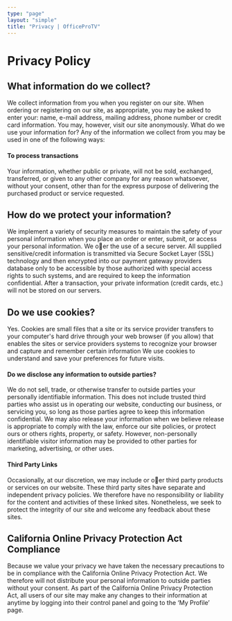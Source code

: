 ```yaml
---
type: "page"
layout: "simple"
title: "Privacy | OfficeProTV"
---
```

# Privacy Policy

## What information do we collect?
We collect information from you when you register on our site. When ordering or registering on our site, as appropriate, you may be asked to enter your: name, e-mail address, mailing address, phone number or credit card information. You may, however, visit our site anonymously. What do we use your information for? Any of the information we collect from you may be used in one of the
following ways:

#### To process transactions
Your information, whether public or private, will not be sold, exchanged, transferred, or given to any other company for any reason whatsoever, without your consent, other than for the express purpose of delivering the purchased product or service requested.

## How do we protect your information?
We implement a variety of security measures to maintain the safety of your personal information when you place an order or enter, submit, or access your personal information. We oer the use of a secure server. All supplied sensitive/credit information is transmitted via Secure Socket Layer (SSL) technology and then encrypted into our payment gateway providers database only to be accessible by those authorized with special access rights to such systems, and are required to keep the information confidential. After a transaction, your private information (credit cards, etc.) will not be stored on our servers.

## Do we use cookies?
Yes. Cookies are small files that a site or its service provider transfers to your computer's hard drive through your web browser (if you allow) that enables the sites or service providers systems to recognize your browser and capture and remember certain information We use cookies to understand and save your preferences for future visits.

#### Do we disclose any information to outside parties?
We do not sell, trade, or otherwise transfer to outside parties your personally identifiable information. This does not include trusted third parties who assist us in operating our website, conducting our business, or servicing you, so long as those parties agree to keep this information confidential. We may also release your information when we believe release is appropriate to comply with the law, enforce our site policies, or protect ours or others rights, property, or safety. However, non-personally identifiable visitor information may be provided to other parties for marketing, advertising, or other uses.

#### Third Party Links
Occasionally, at our discretion, we may include or oer third party products or services on our website. These third party sites have separate and independent privacy policies. We therefore have no responsibility or liability for the content and activities of these linked sites. Nonetheless, we seek to protect the integrity of our site and welcome any feedback about these sites.

## California Online Privacy Protection Act Compliance
Because we value your privacy we have taken the necessary precautions to be in compliance with the California Online Privacy Protection Act. We therefore will not distribute your personal information to outside parties without your consent. As part of the California Online Privacy Protection Act, all users of our site may make any changes to their information at anytime by logging into their control panel and going to the ‘My Profile’ page.
